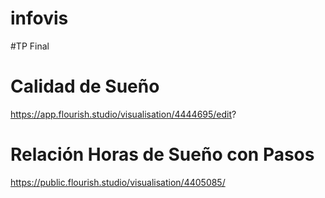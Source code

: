 # infovis

#TP Final

# Calidad de Sueño

https://app.flourish.studio/visualisation/4444695/edit?


# Relación Horas de Sueño con Pasos

https://public.flourish.studio/visualisation/4405085/

